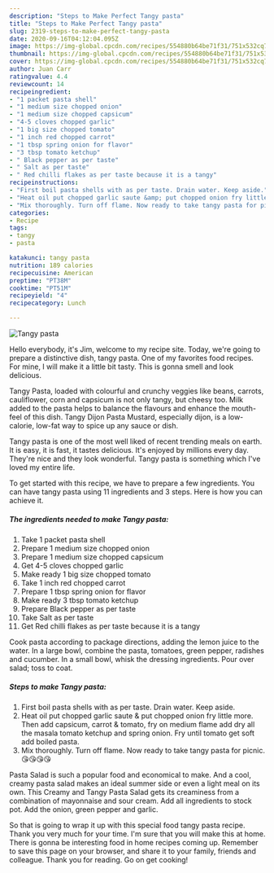 ```yaml
---
description: "Steps to Make Perfect Tangy pasta"
title: "Steps to Make Perfect Tangy pasta"
slug: 2319-steps-to-make-perfect-tangy-pasta
date: 2020-09-16T04:12:04.095Z
image: https://img-global.cpcdn.com/recipes/554880b64be71f31/751x532cq70/tangy-pasta-recipe-main-photo.jpg
thumbnail: https://img-global.cpcdn.com/recipes/554880b64be71f31/751x532cq70/tangy-pasta-recipe-main-photo.jpg
cover: https://img-global.cpcdn.com/recipes/554880b64be71f31/751x532cq70/tangy-pasta-recipe-main-photo.jpg
author: Juan Carr
ratingvalue: 4.4
reviewcount: 14
recipeingredient:
- "1 packet pasta shell"
- "1 medium size chopped onion"
- "1 medium size chopped capsicum"
- "4-5 cloves chopped garlic"
- "1 big size chopped tomato"
- "1 inch red chopped carrot"
- "1 tbsp spring onion for flavor"
- "3 tbsp tomato ketchup"
- " Black pepper as per taste"
- " Salt as per taste"
- " Red chilli flakes as per taste because it is a tangy"
recipeinstructions:
- "First boil pasta shells with as per taste. Drain water. Keep aside."
- "Heat oil put chopped garlic saute &amp; put chopped onion fry little more. Then add capsicum, carrot &amp; tomato, fry on medium flame add dry all the masala tomato ketchup and spring onion. Fry until tomato get soft add boiled pasta."
- "Mix thoroughly. Turn off flame. Now ready to take tangy pasta for picnic. 😘😘😘😘"
categories:
- Recipe
tags:
- tangy
- pasta

katakunci: tangy pasta 
nutrition: 189 calories
recipecuisine: American
preptime: "PT38M"
cooktime: "PT51M"
recipeyield: "4"
recipecategory: Lunch

---
```



![Tangy pasta](https://img-global.cpcdn.com/recipes/554880b64be71f31/751x532cq70/tangy-pasta-recipe-main-photo.jpg)

Hello everybody, it's Jim, welcome to my recipe site. Today, we're going to prepare a distinctive dish, tangy pasta. One of my favorites food recipes. For mine, I will make it a little bit tasty. This is gonna smell and look delicious.

Tangy Pasta, loaded with colourful and crunchy veggies like beans, carrots, cauliflower, corn and capsicum is not only tangy, but cheesy too. Milk added to the pasta helps to balance the flavours and enhance the mouth-feel of this dish. Tangy Dijon Pasta Mustard, especially dijon, is a low-calorie, low-fat way to spice up any sauce or dish.

Tangy pasta is one of the most well liked of recent trending meals on earth. It is easy, it is fast, it tastes delicious. It's enjoyed by millions every day. They're nice and they look wonderful. Tangy pasta is something which I've loved my entire life.


To get started with this recipe, we have to prepare a few ingredients. You can have tangy pasta using 11 ingredients and 3 steps. Here is how you can achieve it.

<!--inarticleads1-->

##### The ingredients needed to make Tangy pasta:

1. Take 1 packet pasta shell
1. Prepare 1 medium size chopped onion
1. Prepare 1 medium size chopped capsicum
1. Get 4-5 cloves chopped garlic
1. Make ready 1 big size chopped tomato
1. Take 1 inch red chopped carrot
1. Prepare 1 tbsp spring onion for flavor
1. Make ready 3 tbsp tomato ketchup
1. Prepare  Black pepper as per taste
1. Take  Salt as per taste
1. Get  Red chilli flakes as per taste because it is a tangy


Cook pasta according to package directions, adding the lemon juice to the water. In a large bowl, combine the pasta, tomatoes, green pepper, radishes and cucumber. In a small bowl, whisk the dressing ingredients. Pour over salad; toss to coat. 

<!--inarticleads2-->

##### Steps to make Tangy pasta:

1. First boil pasta shells with as per taste. Drain water. Keep aside.
1. Heat oil put chopped garlic saute &amp; put chopped onion fry little more. Then add capsicum, carrot &amp; tomato, fry on medium flame add dry all the masala tomato ketchup and spring onion. Fry until tomato get soft add boiled pasta.
1. Mix thoroughly. Turn off flame. Now ready to take tangy pasta for picnic. 😘😘😘😘


Pasta Salad is such a popular food and economical to make. And a cool, creamy pasta salad makes an ideal summer side or even a light meal on its own. This Creamy and Tangy Pasta Salad gets its creaminess from a combination of mayonnaise and sour cream. Add all ingredients to stock pot. Add the onion, green pepper and garlic. 

So that is going to wrap it up with this special food tangy pasta recipe. Thank you very much for your time. I'm sure that you will make this at home. There is gonna be interesting food in home recipes coming up. Remember to save this page on your browser, and share it to your family, friends and colleague. Thank you for reading. Go on get cooking!
